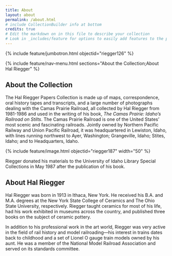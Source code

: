 ```yaml
---
title: About
layout: about
permalink: /about.html
# include CollectionBuilder info at bottom
credits: true
# Edit the markdown on in this file to describe your collection
# Look in _includes/feature for options to easily add features to the page
---
```


{% include feature/jumbotron.html objectid="riegger126" %} 

{% include feature/nav-menu.html sections="About the Collection;About Hal Riegger" %}

## About the Collection

The Hal Riegger Papers Collection is made up of maps, correspondence, oral history tapes and transcripts, and a large number of photographs dealing with the Camas Prairie Railroad, all collected by Hal Riegger from 1981-1986 and used in the writing of his book, *The Camas Prairie: Idaho’s Railroad on Stilts*. The Camas Prairie Railroad is one of the United States’ most scenic and fascinating railroads. Jointly owned by Northern Pacific Railway and Union Pacific Railroad, it was headquartered in Lewiston, Idaho, with lines running northwest to Ayer, Washington; Grangeville, Idaho; Stites, Idaho; and to Headquarters, Idaho. 

{% include feature/image.html objectid="riegger187" width="50" %}

Riegger donated his materials to the University of Idaho Library Special Collections in May 1987 after the publication of his book. 

## About Hal Riegger

Hal Riegger was born in 1913 in Ithaca, New York. He received his B.A. and M.A. degrees at the New York State College of Ceramics and The Ohio State University, respectively. Riegger taught ceramics for most of his life, had his work exhibited in museums across the country, and published three books on the subject of ceramic pottery. 

In addition to his professional work in the art world, Riegger was very active in the field of rail history and model railroading—his interest in trains dates back to childhood and a set of Lionel O gauge train models owned by his aunt. He was a member of the National Model Railroad Association and served on its standards committee. 
